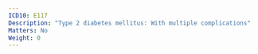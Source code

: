 ```yaml
---
ICD10: E117
Description: "Type 2 diabetes mellitus: With multiple complications"
Matters: No
Weight: 0
---
```

